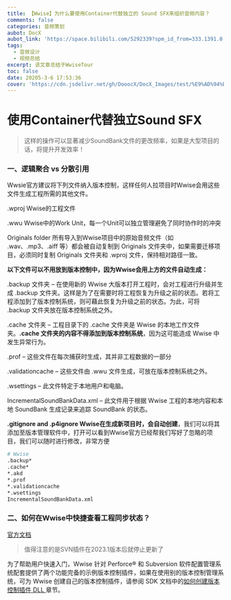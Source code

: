 ```yaml
---
title: 【Wwise】为什么要使用Container代替独立的 Sound SFX来组织音频内容？
comments: false
categories: 音频策划
aubot: DocX
aubot_link: 'https://space.bilibili.com/5292339?spm_id_from=333.1391.0.0'
tags:
  - 音效设计
  - 视频总结
excerpt: 该文章总结于WwiseTour
toc: false
date: 20205-3-6 17:53:36
cover: 'https://cdn.jsdelivr.net/gh/DooocX/DocX_Images/test/%E9%AD%94%E6%B3%95%E8%A7%89%E9%86%92.jpg'
---
```


# 使用Container代替独立Sound SFX

>这样的操作可以显著减少SoundBank文件的更改频率，如果是大型项目的话，将提升开发效率！

### 一、逻辑聚合 vs 分散引用

Wwsie官方建议将下列文件纳入版本控制，这样任何人拉项目时Wwise会用这些文件生成工程所需的其他文件。

.wproj Wwise的工程文件

.wwu Wwise中的Work Unit，每一个Unit可以独立管理避免了同时协作时的冲突

Originals folder 所有导入到Wwise项目中的原始音频文件（如 .wav、.mp3、.aiff 等）都会被自动复制到 Originals 文件夹中，如果需要迁移项目，必须同时复制 Originals 文件夹和 .wproj 文件，保持相对路径一致。

**以下文件可以不用放到版本控制中，因为Wwise会用上方的文件自动生成：**

.backup 文件夹 – 在使用新的 Wwise 大版本打开工程时，会对工程进行升级并生成 .backup 文件夹。这样是为了在需要时将工程恢复为升级之前的状态。若将工程添加到了版本控制系统，则可藉此恢复为升级之前的状态。为此，可将 .backup 文件夹放在版本控制系统之外。

.cache 文件夹 – 工程目录下的 .cache 文件夹是 Wwise 的本地工作文件夹。**.cache 文件夹的内容不得添加到版本控制系统**，因为这可能造成 Wwise 中发生异常行为。

.prof – 这些文件在每次捕获时生成，其并非工程数据的一部分

.validationcache – 这些文件由 .wwu 文件生成，可放在版本控制系统之外。

.wsettings – 此文件特定于本地用户和电脑。

IncrementalSoundBankData.xml – 此文件用于根据 Wwise 工程的本地内容和本地 SoundBank 生成记录来追踪 SoundBank 的状态。

**.gitignore and .p4ignore  Wwise在生成新项目时，会自动创建**，我们可以将其添加至版本管理软件中，打开可以看到Wwise官方已经帮我们写好了忽略的项目，我们可以随时进行修改，非常方便

``` bash
# Wwise
.backup*
.cache*
*.akd
*.prof
*.validationcache
*.wsettings
IncrementalSoundBankData.xml
```

### 二、如何在Wwise中快捷查看工程同步状态？

[官方文档](https://www.audiokinetic.com/zh/public-library/2024.1.5_8803/?source=Help&id=managing_project_files_using_workgroup_plug_in)
>值得注意的是SVN插件在2023.1版本后就停止更新了

为了帮助用户快速入门，Wwise 针对 Perforce® 和 Subversion 软件配置管理系统配套提供了两个功能完备的示例版本控制插件，如果在使用别的版本控制管理系统，可为 Wwise 创建自己的版本控制插件，请参阅 SDK 文档中的[如何创建版本控制插件 DLL ](https://www.audiokinetic.com/zh/public-library/2024.1.5_8803/?source=SDK&id=source_control_dll.html)章节。



